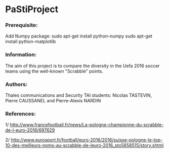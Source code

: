# PaStiProject

### Prerequisite:
Add Numpy package:
sudo apt-get install python-numpy
sudo apt-get install python-matplotlib

### Information:

The aim of this project is to compare the diversity in the Uefa 2016 soccer teams using the well-known "Scrabble" points.

### Authors:

Thales communications and Security TAI students: Nicolas TASTEVIN, Pierre CAUSSANEL and Pierre-Alexis NARDIN

### References:

1/ http://www.francefootball.fr/news/La-pologne-championne-du-scrabble-de-l-euro-2016/697629

2/ http://www.eurosport.fr/football/euro-2016/2016/suisse-pologne-le-top-10-des-meilleurs-noms-au-scrabble-de-leuro-2016_sto5658515/story.shtml

